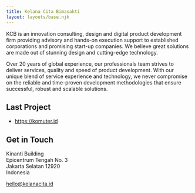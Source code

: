 ```yaml
---
title: Kelana Cita Bimasakti
layout: layouts/base.njk
---
```


KCB is an innovation consulting, design and digital product development firm providing advisory and hands-on execution support to established corporations and promising start-up companies. We believe great solutions are made out of stunning design and cutting-edge technology.

Over 20 years of global experience, our professionals team strives to deliver services, quality and speed of product development. With our unique blend of service experience and technology, we never compromise on the reliable and time-proven development methodologies that ensure successful, robust and scalable solutions.

## Last Project
- <a href="https://komuter.id">https://komuter.id</a>

## Get in Touch
Kinanti Building  
Epicentrum Tengah No. 3  
Jakarta Selatan 12920  
Indonesia

<a href="mailto: hello@kelanacita.id">hello@kelanacita.id</a>
